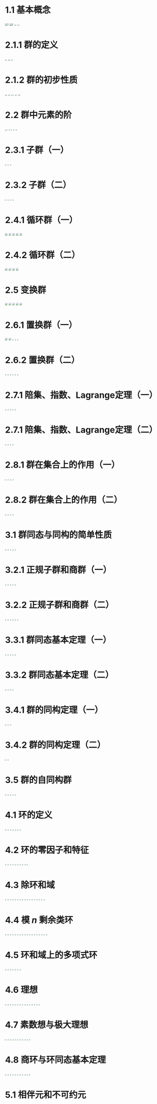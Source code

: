 # 1.1 基本概念

<img src="./近世代数.assets/1.png" alt="1" style="zoom: 50%;" />

<img src="./近世代数.assets/2.png" alt="2" style="zoom: 50%;" />

<img src="./近世代数.assets/3.png" alt="3" style="zoom: 25%;" />

<img src="./近世代数.assets/4.png" alt="4" style="zoom: 25%;" />

# 2.1.1 群的定义

<img src="./近世代数.assets/5.png" alt="5" style="zoom: 25%;" />

<img src="./近世代数.assets/6.png" alt="6" style="zoom: 25%;" />

<img src="./近世代数.assets/7.png" alt="7" style="zoom: 25%;" />

# 2.1.2 群的初步性质

<img src="./近世代数.assets/8.png" alt="8" style="zoom: 25%;" />

<img src="./近世代数.assets/9.png" alt="9" style="zoom: 25%;" />

<img src="./近世代数.assets/10.png" alt="10" style="zoom:25%;" />

<img src="./近世代数.assets/11.png" alt="11" style="zoom:25%;" />

<img src="./近世代数.assets/12.png" alt="12" style="zoom:25%;" />

# 2.2 群中元素的阶

<img src="./近世代数.assets/13.png" alt="13" style="zoom: 25%;" />

<img src="./近世代数.assets/14.png" style="zoom:25%;" />

<img src="./近世代数.assets/15.png" style="zoom:25%;" />

<img src="./近世代数.assets/16.png" style="zoom:25%;" />

<img src="./近世代数.assets/17.png" style="zoom:25%;" />

# 2.3.1 子群（一）

<img src="./近世代数.assets/18.png" style="zoom:25%;" />

<img src="./近世代数.assets/19.png" style="zoom:25%;" />

<img src="./近世代数.assets/20.png" style="zoom:25%;" />

# 2.3.2 子群（二）

<img src="./近世代数.assets/21.png" style="zoom:25%;" />

<img src="./近世代数.assets/22.png" style="zoom:25%;" />

<img src="./近世代数.assets/23.png" style="zoom:25%;" />

<img src="./近世代数.assets/24.png" style="zoom:25%;" />

# 2.4.1 循环群（一）

<img src="./近世代数.assets/25.png" style="zoom:50%;" />

<img src="./近世代数.assets/26.png" style="zoom:50%;" />

<img src="./近世代数.assets/27.png" style="zoom:50%;" />

<img src="./近世代数.assets/28.png" style="zoom:50%;" />

<img src="./近世代数.assets/29.png" style="zoom:50%;" />

# 2.4.2 循环群（二）

<img src="./近世代数.assets/30.png" style="zoom:50%;" />

<img src="./近世代数.assets/31.png" style="zoom:50%;" />

<img src="./近世代数.assets/32.png" style="zoom:50%;" />

<img src="./近世代数.assets/33.png" style="zoom:50%;" />

# 2.5 变换群

<img src="./近世代数.assets/34.png" style="zoom:50%;" />

<img src="./近世代数.assets/35.png" style="zoom:50%;" />

<img src="./近世代数.assets/36.png" style="zoom:50%;" />

<img src="./近世代数.assets/37.png" style="zoom:50%;" />

<img src="./近世代数.assets/38.png" style="zoom:50%;" />

# 2.6.1 置换群（一）

<img src="./近世代数.assets/39.png" style="zoom:50%;" />

<img src="./近世代数.assets/40.png" style="zoom:50%;" />

<img src="./近世代数.assets/41.png" style="zoom:25%;" />

<img src="./近世代数.assets/42.png" style="zoom:25%;" />

<img src="./近世代数.assets/43.png" style="zoom:25%;" />

# 2.6.2 置换群（二）

<img src="./近世代数.assets/44.png" style="zoom:25%;" />

<img src="./近世代数.assets/45.png" style="zoom:25%;" />

<img src="./近世代数.assets/46.png" style="zoom:25%;" />

<img src="./近世代数.assets/47.png" style="zoom:25%;" />

<img src="./近世代数.assets/48.png" style="zoom:25%;" />

<img src="./近世代数.assets/49.png" style="zoom:25%;" />

# 2.7.1 陪集、指数、Lagrange定理（一）

<img src="./近世代数.assets/50.png" style="zoom:25%;" />

<img src="./近世代数.assets/51.png" style="zoom:25%;" />

<img src="./近世代数.assets/52.png" style="zoom:25%;" />

<img src="./近世代数.assets/53.png" style="zoom:25%;" />

<img src="./近世代数.assets/54.png" style="zoom:25%;" />

# 2.7.1 陪集、指数、Lagrange定理（二）

<img src="./近世代数.assets/55.png" style="zoom:25%;" />

<img src="./近世代数.assets/56.png" style="zoom:25%;" />

<img src="./近世代数.assets/57.png" style="zoom:25%;" />

<img src="./近世代数.assets/58.png" style="zoom:25%;" />

# 2.8.1 群在集合上的作用（一）

<img src="./近世代数.assets/59.png" style="zoom:25%;" />

<img src="./近世代数.assets/60.png" style="zoom:25%;" />

<img src="./近世代数.assets/61.png" style="zoom:25%;" />

<img src="./近世代数.assets/62.png" style="zoom:25%;" />

# 2.8.2 群在集合上的作用（二）

<img src="./近世代数.assets/63.png" style="zoom:25%;" />

<img src="./近世代数.assets/64.png" style="zoom:25%;" />

<img src="./近世代数.assets/65.png" style="zoom:25%;" />

<img src="./近世代数.assets/66.png" style="zoom:25%;" />

# 3.1 群同态与同构的简单性质

<img src="./近世代数.assets/67.png" style="zoom:25%;" />

<img src="./近世代数.assets/68.png" style="zoom:25%;" />

<img src="./近世代数.assets/69.png" style="zoom:25%;" />

<img src="./近世代数.assets/70.png" style="zoom:25%;" />

<img src="./近世代数.assets/71.png" style="zoom:25%;" />

# 3.2.1 正规子群和商群（一）

<img src="./近世代数.assets/72.png" style="zoom:25%;" />

<img src="./近世代数.assets/73.png" style="zoom:25%;" />

<img src="./近世代数.assets/74.png" style="zoom:25%;" />

<img src="./近世代数.assets/75.png" style="zoom:25%;" />

<img src="./近世代数.assets/76.png" style="zoom:25%;" />

# 3.2.2 正规子群和商群（二）

<img src="./近世代数.assets/77.png" style="zoom:25%;" />

<img src="./近世代数.assets/78.png" style="zoom:25%;" />

<img src="./近世代数.assets/79.png" style="zoom:25%;" />

<img src="./近世代数.assets/80.png" style="zoom:25%;" />

<img src="./近世代数.assets/81.png" style="zoom:25%;" />

<img src="./近世代数.assets/82.png" style="zoom:25%;" />

# 3.3.1 群同态基本定理（一）

<img src="./近世代数.assets/83.png" style="zoom:25%;" />

<img src="./近世代数.assets/84.png" style="zoom:25%;" />

<img src="./近世代数.assets/85.png" style="zoom:25%;" />

<img src="./近世代数.assets/86.png" style="zoom:25%;" />

<img src="./近世代数.assets/87.png" style="zoom:25%;" />

# 3.3.2 群同态基本定理（二）

<img src="./近世代数.assets/88.png" style="zoom:25%;" />

<img src="./近世代数.assets/89.png" style="zoom:25%;" />

<img src="./近世代数.assets/90.png" style="zoom:25%;" />

<img src="./近世代数.assets/91.png" style="zoom:25%;" />

# 3.4.1 群的同构定理（一）

<img src="./近世代数.assets/92.png" style="zoom:25%;" />

<img src="./近世代数.assets/93.png" style="zoom:25%;" />

<img src="./近世代数.assets/94.png" style="zoom:25%;" />

# 3.4.2 群的同构定理（二）

<img src="./近世代数.assets/95.png" style="zoom:25%;" />

<img src="./近世代数.assets/96.png" style="zoom:25%;" />

# 3.5 群的自同构群

<img src="./近世代数.assets/97.png" style="zoom:25%;" />

<img src="./近世代数.assets/98.png" style="zoom:25%;" />

<img src="./近世代数.assets/99.png" style="zoom:25%;" />

<img src="./近世代数.assets/100.png" style="zoom:25%;" />

<img src="./近世代数.assets/101.png" style="zoom:25%;" />

# 4.1 环的定义

<img src="./近世代数.assets/102.png" style="zoom:25%;" />

<img src="./近世代数.assets/103.png" style="zoom:25%;" />

<img src="./近世代数.assets/104.png" style="zoom:25%;" />

<img src="./近世代数.assets/105.png" style="zoom:25%;" />

<img src="./近世代数.assets/106.png" style="zoom:25%;" />

<img src="./近世代数.assets/107.png" style="zoom:25%;" />

<img src="./近世代数.assets/108.png" style="zoom:25%;" />

# 4.2 环的零因子和特征

<img src="./近世代数.assets/109.png" style="zoom:25%;" />

<img src="./近世代数.assets/110.png" style="zoom:25%;" />

<img src="./近世代数.assets/111.png" style="zoom:25%;" />

<img src="./近世代数.assets/112.png" style="zoom:25%;" />

<img src="./近世代数.assets/113.png" style="zoom:25%;" />

<img src="./近世代数.assets/114.png" style="zoom:25%;" />

<img src="./近世代数.assets/115.png" style="zoom:25%;" />

<img src="./近世代数.assets/116.png" style="zoom:25%;" />

<img src="./近世代数.assets/117.png" style="zoom:25%;" />

<img src="./近世代数.assets/118.png" style="zoom:25%;" />

# 4.3 除环和域

<img src="./近世代数.assets/119.png" style="zoom:25%;" />

<img src="./近世代数.assets/120.png" style="zoom:25%;" />

<img src="./近世代数.assets/121.png" style="zoom:25%;" />

<img src="./近世代数.assets/122.png" style="zoom:25%;" />

<img src="./近世代数.assets/123.png" style="zoom:25%;" />

<img src="./近世代数.assets/124.png" style="zoom:25%;" />

<img src="./近世代数.assets/125.png" style="zoom:25%;" />

<img src="./近世代数.assets/126.png" style="zoom:25%;" />

<img src="./近世代数.assets/127.png" style="zoom:25%;" />

<img src="./近世代数.assets/128.png" style="zoom:25%;" />

<img src="./近世代数.assets/129.png" style="zoom:25%;" />

<img src="./近世代数.assets/130.png" style="zoom:25%;" />

<img src="./近世代数.assets/131.png" style="zoom:25%;" />

<img src="./近世代数.assets/132.png" style="zoom:25%;" />

<img src="./近世代数.assets/133.png" style="zoom:25%;" />

<img src="./近世代数.assets/134.png" style="zoom:25%;" />

<img src="./近世代数.assets/135.png" style="zoom:25%;" />

# 4.4 模 $n$ 剩余类环

<img src="./近世代数.assets/136.png" style="zoom:25%;" />

<img src="./近世代数.assets/137.png" style="zoom:25%;" />

<img src="./近世代数.assets/138.png" style="zoom:25%;" />

<img src="./近世代数.assets/139.png" style="zoom:25%;" />

<img src="./近世代数.assets/140.png" style="zoom:25%;" />

<img src="./近世代数.assets/141.png" style="zoom:25%;" />

<img src="./近世代数.assets/142.png" style="zoom:25%;" />

<img src="./近世代数.assets/143.png" style="zoom:25%;" />

<img src="./近世代数.assets/144.png" style="zoom:25%;" />

<img src="./近世代数.assets/145.png" style="zoom:25%;" />

<img src="./近世代数.assets/146.png" style="zoom:25%;" />

<img src="./近世代数.assets/147.png" style="zoom:25%;" />

<img src="./近世代数.assets/148.png" style="zoom:25%;" />

<img src="./近世代数.assets/149.png" style="zoom:25%;" />

<img src="./近世代数.assets/150.png" style="zoom:25%;" />

<img src="./近世代数.assets/151.png" style="zoom:25%;" />

<img src="./近世代数.assets/152.png" style="zoom:25%;" />

<img src="./近世代数.assets/153.png" style="zoom:25%;" />

# 4.5 环和域上的多项式环

<img src="./近世代数.assets/154.png" style="zoom:25%;" />

<img src="./近世代数.assets/155.png" style="zoom:25%;" />

<img src="./近世代数.assets/156.png" style="zoom:25%;" />

<img src="./近世代数.assets/157.png" style="zoom:25%;" />

<img src="./近世代数.assets/158.png" style="zoom:25%;" />

<img src="./近世代数.assets/159.png" style="zoom:25%;" />

<img src="./近世代数.assets/160.png" style="zoom:25%;" />

# 4.6 理想

<img src="./近世代数.assets/161.png" style="zoom:25%;" />

<img src="./近世代数.assets/162.png" style="zoom:25%;" />

<img src="./近世代数.assets/163.png" style="zoom:25%;" />

<img src="./近世代数.assets/164.png" style="zoom:25%;" />

<img src="./近世代数.assets/165.png" style="zoom:25%;" />

<img src="./近世代数.assets/166.png" style="zoom:25%;" />

<img src="./近世代数.assets/167.png" style="zoom:25%;" />

<img src="./近世代数.assets/168.png" style="zoom:25%;" />

<img src="./近世代数.assets/169.png" style="zoom:25%;" />

<img src="./近世代数.assets/170.png" style="zoom:25%;" />

<img src="./近世代数.assets/171.png" style="zoom:25%;" />

<img src="./近世代数.assets/172.png" style="zoom:25%;" />

<img src="./近世代数.assets/173.png" style="zoom:25%;" />

<img src="./近世代数.assets/174.png" style="zoom:25%;" />

<img src="./近世代数.assets/175.png" style="zoom:25%;" />

# 4.7 素数想与极大理想

<img src="./近世代数.assets/176.png" style="zoom:25%;" />

<img src="./近世代数.assets/177.png" style="zoom:25%;" />

<img src="./近世代数.assets/178.png" style="zoom:25%;" />

<img src="./近世代数.assets/179.png" style="zoom:25%;" />

<img src="./近世代数.assets/180.png" style="zoom:25%;" />

<img src="./近世代数.assets/181.png" style="zoom:25%;" />

<img src="./近世代数.assets/182.png" style="zoom:25%;" />

<img src="./近世代数.assets/183.png" style="zoom:25%;" />

<img src="./近世代数.assets/184.png" style="zoom:25%;" />

<img src="./近世代数.assets/185.png" style="zoom:25%;" />

<img src="./近世代数.assets/186.png" style="zoom:25%;" />

# 4.8 商环与环同态基本定理

<img src="./近世代数.assets/187.png" style="zoom:25%;" />

<img src="./近世代数.assets/188.png" style="zoom:25%;" />

<img src="./近世代数.assets/189.png" style="zoom:25%;" />

<img src="./近世代数.assets/190.png" style="zoom:25%;" />

<img src="./近世代数.assets/191.png" style="zoom:25%;" />

<img src="./近世代数.assets/192.png" style="zoom:25%;" />

<img src="./近世代数.assets/193.png" style="zoom:25%;" />

<img src="./近世代数.assets/194.png" style="zoom:25%;" />

<img src="./近世代数.assets/195.png" style="zoom:25%;" />

<img src="./近世代数.assets/196.png" style="zoom:25%;" />

<img src="./近世代数.assets/197.png" style="zoom:25%;" />

# 5.1 相伴元和不可约元